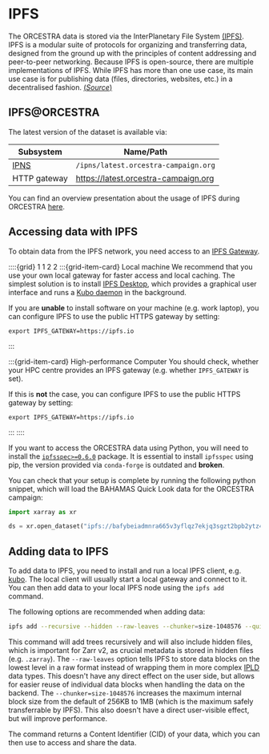 # IPFS

The ORCESTRA data is stored via the InterPlanetary File System [(IPFS)](https://docs.ipfs.tech/concepts/what-is-ipfs/).
IPFS is a modular suite of protocols for organizing and transferring data, designed from the ground up with the principles of content addressing and peer-to-peer networking.
Because IPFS is open-source, there are multiple implementations of IPFS.
While IPFS has more than one use case, its main use case is for publishing data (files, directories, websites, etc.) in a decentralised fashion.
[(*Source*)](https://docs.ipfs.tech/concepts/what-is-ipfs/#defining-ipfs)

## IPFS@ORCESTRA

The latest version of the dataset is available via:

Subsystem | Name/Path
--- | ---
[IPNS](https://docs.ipfs.tech/concepts/ipns/) | `/ipns/latest.orcestra-campaign.org`
HTTP gateway | https://latest.orcestra-campaign.org

You can find an overview presentation about the usage of IPFS during ORCESTRA [here](https://orcestra-campaign.github.io/ipfs_intro/#/title-slide).

## Accessing data with IPFS

To obtain data from the IPFS network, you need access to an [IPFS Gateway](https://docs.ipfs.tech/concepts/ipfs-gateway).

::::{grid} 1 1 2 2
:::{grid-item-card} Local machine
We recommend that you use your own local gateway for faster access and local caching.
The simplest solution is to install [IPFS Desktop](https://docs.ipfs.tech/install/ipfs-desktop/), which provides a graphical user interface and runs a [Kubo daemon](https://docs.ipfs.tech/install/command-line/) in the background.

If you are **unable** to install software on your machine (e.g. work laptop), you can configure IPFS to use the public HTTPS gateway by setting:
```
export IPFS_GATEWAY=https://ipfs.io
```
:::

:::{grid-item-card} High-performance Computer
You should check, whether your HPC centre provides an IPFS gateway (e.g. whether `IPFS_GATEWAY` is set).

If this is **not** the case, you can configure IPFS to use the public HTTPS gateway by setting:
```
export IPFS_GATEWAY=https://ipfs.io
```
:::
::::

If you want to access the ORCESTRA data using Python, you will need to install the [`ipfsspec>=0.6.0`](http://pypi.org/project/ipfsspec/) package.
It is essential to install `ipfsspec` using pip, the version provided via `conda-forge` is outdated and **broken**.

You can check that your setup is complete by running the following python snippet, which will load the BAHAMAS Quick Look data for the ORCESTRA campaign:
```py
import xarray as xr

ds = xr.open_dataset("ipfs://bafybeiadmnra665v3yflqz7ekjq3sgzt2bpb2ytz4dsu34ggf3gxd2nn5m", engine="zarr")
```

## Adding data to IPFS

To add data to IPFS, you need to install and run a local IPFS client, e.g. [kubo](https://docs.ipfs.tech/install/command-line/).
The local client will usually start a local gateway and connect to it.
You can then add data to your local IPFS node using the `ipfs add` command.

The following options are recommended when adding data:
```sh
ipfs add --recursive --hidden --raw-leaves --chunker=size-1048576 --quieter </path/to/data>
```
This command will add trees recursively and will also include hidden files, which is important for Zarr v2, as crucial metadata is stored in hidden files (e.g. `.zarray`).
The `--raw-leaves` option tells IPFS to store data blocks on the lowest level in a raw format instead of wrapping them in more complex [IPLD](https://ipld.io) data types.
This doesn't have any direct effect on the user side, but allows for easier reuse of individual data blocks when handling the data on the backend.
The `--chunker=size-1048576` increases the maximum internal block size from the default of 256KB to 1MB (which is the maximum safely transferrable by IPFS). This also doesn't have a direct user-visible effect, but will improve performance.

The command returns a Content Identifier (CID) of your data, which you can then use to access and share the data.
